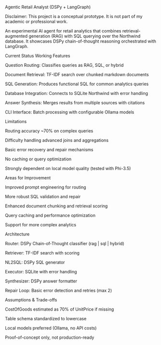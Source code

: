 Agentic Retail Analyst (DSPy + LangGraph)

Disclaimer: This project is a conceptual prototype. It is not part of my academic or professional work.

An experimental AI agent for retail analytics that combines retrieval-augmented generation (RAG) with SQL querying over the Northwind database. It showcases DSPy chain-of-thought reasoning orchestrated with LangGraph.

Current Status
Working Features

Question Routing: Classifies queries as RAG, SQL, or hybrid

Document Retrieval: TF-IDF search over chunked markdown documents

SQL Generation: Produces functional SQL for common analytics queries

Database Integration: Connects to SQLite Northwind with error handling

Answer Synthesis: Merges results from multiple sources with citations

CLI Interface: Batch processing with configurable Ollama models

Limitations

Routing accuracy ~70% on complex queries

Difficulty handling advanced joins and aggregations

Basic error recovery and repair mechanisms

No caching or query optimization

Strongly dependent on local model quality (tested with Phi-3.5)

Areas for Improvement

Improved prompt engineering for routing

More robust SQL validation and repair

Enhanced document chunking and retrieval scoring

Query caching and performance optimization

Support for more complex analytics

Architecture

Router: DSPy Chain-of-Thought classifier (rag | sql | hybrid)

Retriever: TF-IDF search with scoring

NL2SQL: DSPy SQL generator

Executor: SQLite with error handling

Synthesizer: DSPy answer formatter

Repair Loop: Basic error detection and retries (max 2)

Assumptions & Trade-offs

CostOfGoods estimated as 70% of UnitPrice if missing

Table schema standardized to lowercase

Local models preferred (Ollama, no API costs)

Proof-of-concept only, not production-ready